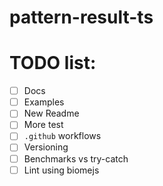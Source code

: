 # pattern-result-ts

# TODO list:

- [ ] Docs
- [ ] Examples
- [ ] New Readme
- [ ] More test
- [ ]  `.github` workflows
- [ ] Versioning
- [ ] Benchmarks vs try-catch
- [ ] Lint using biomejs
